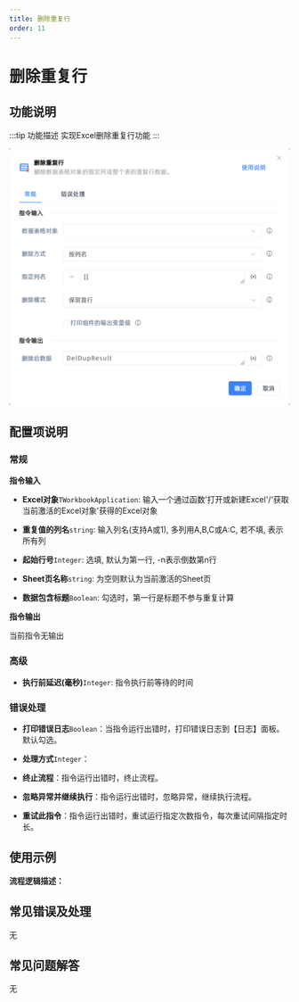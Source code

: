```yaml
---
title: 删除重复行
order: 11
---
```


# 删除重复行

## 功能说明

:::tip 功能描述
实现Excel删除重复行功能
:::

![删除重复行](../../../../assets/删除重复行_command.png)

## 配置项说明

### 常规

**指令输入**

- **Excel对象**`TWorkbookApplication`: 输入一个通过函数'打开或新建Excel'/'获取当前激活的Excel对象'获得的Excel对象

- **重复值的列名**`string`: 输入列名(支持A或1), 多列用A,B,C或A:C, 若不填, 表示所有列

- **起始行号**`Integer`: 选填, 默认为第一行, -n表示倒数第n行

- **Sheet页名称**`string`: 为空则默认为当前激活的Sheet页

- **数据包含标题**`Boolean`: 勾选时，第一行是标题不参与重复计算


**指令输出**

当前指令无输出

### 高级

- **执行前延迟(毫秒)**`Integer`: 指令执行前等待的时间

### 错误处理

- **打印错误日志**`Boolean`：当指令运行出错时，打印错误日志到【日志】面板。默认勾选。

- **处理方式**`Integer`：

 - **终止流程**：指令运行出错时，终止流程。

 - **忽略异常并继续执行**：指令运行出错时，忽略异常，继续执行流程。

 - **重试此指令**：指令运行出错时，重试运行指定次数指令，每次重试间隔指定时长。

## 使用示例

**流程逻辑描述：** 

## 常见错误及处理

无

## 常见问题解答

无

